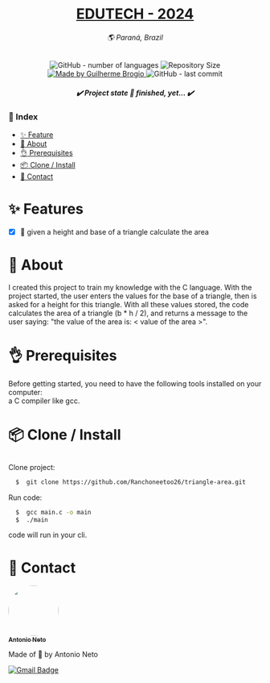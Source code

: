 <!-- === === === === TEMPLATE MADE BY Ranchoneetoo26 === === === === === -->

<h1 align="center">
  <a href="https://edutech-Ranchoneetoo26.vercel.app">EDUTECH - 2024</a>
</h1>
<h6 align="center" lang="pt-br">
  🌎 Paraná, Brazil
</h6>
<p align="center">
  <img alt="GitHub - number of languages" src="https://img.shields.io/github/languages/count/Ranchoneetoo26/triangle-area?color=34A853&label=languages&style=for-the-badge">

  <img alt="Repository Size" src="https://img.shields.io/github/repo-size/Ranchoneetoo26/triangle-area?color=34A853&label=repository%20size&style=for-the-badge">

  <a href="https://github.com/Ranchoneetoo26">
    <img alt="Made by Guilherme Brogio" src="https://img.shields.io/badge/made%20by-Ranchoneetoo26-4285F4?style=for-the-badge">
  </a>
  <img alt="GitHub - last commit" src="https://img.shields.io/github/last-commit/Ranchoneetoo26/triangle-area?color=4285F4&label=last%20commit&style=for-the-badge">
</p>
<h5 align="center">✔️  Project state 🚀 finished, yet...  ✔️</h3>

### 📄 Index
- [✨ Feature](#feature)
- [📜 About](#about)
- [👌 Prerequisites](#prerequisites)
- [📦 Clone / Install](#clone-install)
- [👤 Contact](#author)

<h1 id="feature">✨ Features</h1>

- [X] 📖 given a height and base of a triangle calculate the area


# <h1 id="about">📜 About</h1>
I created this project to train my knowledge with the C language.
With the project started, the user enters the values ​​for the base of a triangle, then is asked for a height for this triangle. With all these values ​​stored, the code calculates the area of ​​a triangle (b * h / 2), and returns a message to the user saying: "the value of the area is: < value of the area >".

# <h1 id="prerequisites">👌 Prerequisites</h1>
<p>Before getting started, you need to have the following tools installed on your computer: <br>
a C compiler like gcc.

# <p id="clone-install">📦 Clone / Install</p>
Clone project:
  ```bash
    $  git clone https://github.com/Ranchoneetoo26/triangle-area.git
  ```

Run code:
  ```bash
    $  gcc main.c -o main
    $  ./main
  ```

code will run in your cli.

<h1 id="author">👤 Contact</h1>

<a href="https://github.com/Ranchoneetoo26">
 <img style="border-radius: 50%" src="https://github.com/ranchoneetoo26.png" width="100" alt=""/>
 <br />
 <sub><b>Antonio Neto</b></sub></a>

Made of 💙 by Antonio Neto <br>

[![Gmail Badge](https://img.shields.io/badge/-antonioneetoo19@gmail.com-c14438?style=flat-square&logo=Gmail&logoColor=white&link=mailto:antonioneetoo19@gmail.com)](mailto:antonioneetoo19@gmail.com)
